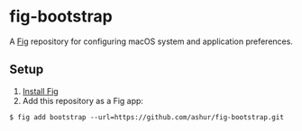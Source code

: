 # fig-bootstrap

A [Fig][fig] repository for configuring macOS system and application preferences.

## Setup

1. [Install Fig][fig-install]
1. Add this repository as a Fig app:

~~~
$ fig add bootstrap --url=https://github.com/ashur/fig-bootstrap.git
~~~

[fig]: https://github.com/ashur/fig
[fig-install]: https://github.com/ashur/fig/wiki/getting-started
